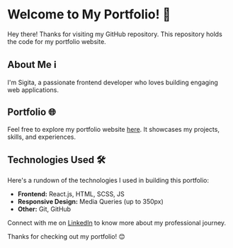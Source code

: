 # Welcome to My Portfolio! 👋

Hey there! Thanks for visiting my GitHub repository. This repository holds the code for my portfolio website.

## About Me ℹ️

I'm Sigita, a passionate frontend developer who loves building engaging web applications.

## Portfolio 🌐

Feel free to explore my portfolio website [here](https://sigitazaromskiene.github.io/portfolio/). It showcases my projects, skills, and experiences.

## Technologies Used 🛠️

Here's a rundown of the technologies I used in building this portfolio:

- **Frontend:** React.js, HTML, SCSS, JS
- **Responsive Design:** Media Queries (up to 350px)
- **Other:** Git, GitHub

Connect with me on [LinkedIn](https://www.linkedin.com/in/sigita-zaromskiene/) to know more about my professional journey.

Thanks for checking out my portfolio! 😊
